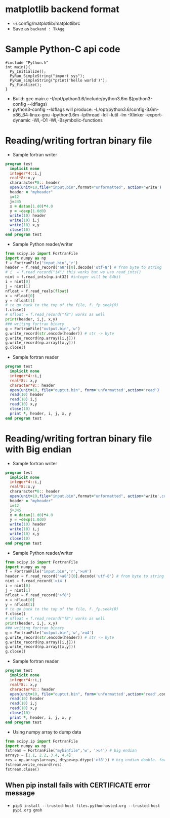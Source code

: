 # matplotlib backend format
- ~/.config/matplotlib/matplotlibrc
- Save as `backend : TkAgg` 

# Sample Python-C api code
```
#include "Python.h"
int main(){
  Py_Initialize();
  PyRun_SimpleString("import sys");
  PyRun_simpleString("print('hello world')");
  Py_Finalize();
}
```
- Build: gcc main.c -I/opt/python3.6/include/python3.6m $(python3-config --ldflags)
- python3-config --ldflags will produce: -L/opt/python3.6/config-3.6m-x86_64-linux-gnu  -lpython3.6m -lpthread -ldl  -lutil -lm  -Xlinker -export-dynamic -Wl,-O1 -Wl,-Bsymbolic-functions

# Reading/writing fortran binary file
- Sample fortran writer
```fortran
program test
  implicit none
  integer*4::i,j
  real*8::x,y
  chararacter*8:: header
  open(unit=10,file="input.bin",format="unformatted", action="write')
  header = "myheader"
  i=12
  j=345
  x = datan(1.d0)*4.0
  y = -dexp(1.0d0)
  write(10) header
  write(10) i,j
  write(10) x,y
  close(10)
end program test
```
- Sample Python reader/writer
```py
from scipy.io import FortranFile
import numpy as np
f = FortranFile("input.bin",'r')
header = f.read_record("a8")[0].decode('utf-8') # from byte to string
# i  = f.read_record("i4") this works but we use read_ints()
nint = f.read_ints(np.int32) #integer will be 64bit
i = nint[0]
j = nint[1]
nfloat = f.read_reals(float)
x = nfloat[0]
y = nfloat[1]
# to go back to the top of the file, f._fp.seek(0)
f.close()
# nfloat = f.read_record("f8") works as well
print(header, i,j, x,y)
### writing fortran binary
g = FortranFile("output.bin",'w')
g.write_record(str.encode(header)) # str -> byte
g.write_record(np.array([i,j]))
g.write_record(np.array([x,y]))
g.close()
```
- Sample fortran reader
```fortran
program test
  implicit none
  integer*4::i,j
  real*8:: x,y
  character*8:: header
  open(unit=10, file="ouptut.bin", form='unformatted',action='read')
  read(10) header
  read(10) i,j
  read(10) x,y
  close(10)
  print *, header, i, j, x, y
end program test
```

# Reading/writing fortran binary file with Big endian
- Sample fortran writer
```fortran
program test
  implicit none
  integer*4::i,j
  real*8::x,y
  chararacter*8:: header
  open(unit=10,file="input.bin",format="unformatted", action="write',convert='BIG_ENDIAN')
  header = "myheader"
  i=12
  j=345
  x = datan(1.d0)*4.0
  y = -dexp(1.0d0)
  write(10) header
  write(10) i,j
  write(10) x,y
  close(10)
end program test
```
- Sample Python reader/writer
```py
from scipy.io import FortranFile
import numpy as np
f = FortranFile("input.bin",'r','>u4')
header = f.read_record(">a8")[0].decode('utf-8') # from byte to string
nint = f.read_record('>i4')
i = nint[0]
j = nint[1]
nfloat = f.read_record('>f8')
x = nfloat[0]
y = nfloat[1]
# to go back to the top of the file, f._fp.seek(0)
f.close()
# nfloat = f.read_record("f8") works as well
print(header, i,j, x,y)
### writing fortran binary
g = FortranFile("output.bin",'w','>u4')
g.write_record(str.encode(header)) # str -> byte
g.write_record(np.array([i,j]))
g.write_record(np.array([x,y]))
g.close()
```
- Sample fortran reader
```fortran
program test
  implicit none
  integer*4::i,j
  real*8:: x,y
  character*8:: header
  open(unit=10, file="ouptut.bin", form='unformatted',action='read',convert='BIG_ENDIAN')
  read(10) header
  read(10) i,j
  read(10) x,y
  close(10)
  print *, header, i, j, x, y
end program test
```
- Using numpy array to dump data
```python
from scipy.ip import FortranFile
import numpy as np
fstream = FortranFile("mybinfile",'w', '>u4') # big endian
arrays = [1.1, 2.2, 3.4, 4.4]
res = np.arrays(arrays, dtype=np.dtype('>f8')) # big endian double. for 4byte int, use >i4
fstream.write_record(res)
fstream.close()
```

## When pip install fails with CERTIFICATE error message
- `pip3 install --trusted-host files.pythonhosted.org --trusted-host pypi.org gmsh`
